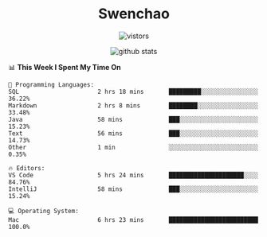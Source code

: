 <h1 align="center">Swenchao</h3>

<p align="center">
  <img src="https://visitor-badge.glitch.me/badge?page_id=Swenchao" alt="vistors" />
</p>

<p align="center">
  <img src="https://github-readme-stats.vercel.app/api?username=Swenchao&count_private=true&show_icons=true&theme=vue-dark&hide_title=true" alt="github stats" />
</p>

<!--START_SECTION:waka-->
📊 **This Week I Spent My Time On** 

```text
💬 Programming Languages: 
SQL                      2 hrs 18 mins       █████████░░░░░░░░░░░░░░░░   36.22% 
Markdown                 2 hrs 8 mins        ████████░░░░░░░░░░░░░░░░░   33.48% 
Java                     58 mins             ███░░░░░░░░░░░░░░░░░░░░░░   15.23% 
Text                     56 mins             ███░░░░░░░░░░░░░░░░░░░░░░   14.73% 
Other                    1 min               ░░░░░░░░░░░░░░░░░░░░░░░░░   0.35%

🔥 Editors: 
VS Code                  5 hrs 24 mins       █████████████████████░░░░   84.76% 
IntelliJ                 58 mins             ███░░░░░░░░░░░░░░░░░░░░░░   15.24%

💻 Operating System: 
Mac                      6 hrs 23 mins       █████████████████████████   100.0%

```


<!--END_SECTION:waka-->
